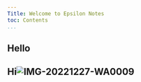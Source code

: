 ```yaml
---
Title: Welcome to Epsilon Notes
toc: Contents
...
```


## Hello

## Hi![IMG-20221227-WA0009](IMG-20221227-WA0009.jpg)